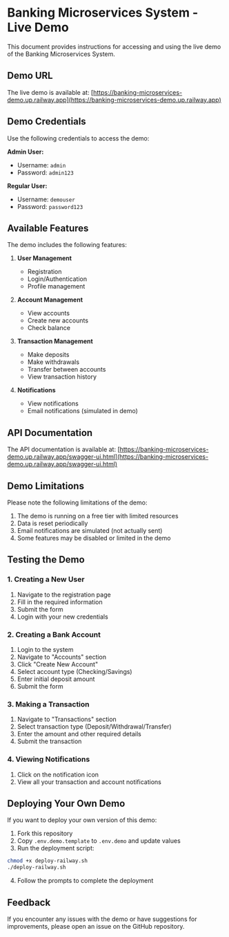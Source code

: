 # Banking Microservices System - Live Demo

This document provides instructions for accessing and using the live demo of the Banking Microservices System.

## Demo URL

The live demo is available at: [https://banking-microservices-demo.up.railway.app](https://banking-microservices-demo.up.railway.app)

## Demo Credentials

Use the following credentials to access the demo:

**Admin User:**
- Username: `admin`
- Password: `admin123`

**Regular User:**
- Username: `demouser`
- Password: `password123`

## Available Features

The demo includes the following features:

1. **User Management**
   - Registration
   - Login/Authentication
   - Profile management

2. **Account Management**
   - View accounts
   - Create new accounts
   - Check balance

3. **Transaction Management**
   - Make deposits
   - Make withdrawals
   - Transfer between accounts
   - View transaction history

4. **Notifications**
   - View notifications
   - Email notifications (simulated in demo)

## API Documentation

The API documentation is available at: [https://banking-microservices-demo.up.railway.app/swagger-ui.html](https://banking-microservices-demo.up.railway.app/swagger-ui.html)

## Demo Limitations

Please note the following limitations of the demo:

1. The demo is running on a free tier with limited resources
2. Data is reset periodically
3. Email notifications are simulated (not actually sent)
4. Some features may be disabled or limited in the demo

## Testing the Demo

### 1. Creating a New User

1. Navigate to the registration page
2. Fill in the required information
3. Submit the form
4. Login with your new credentials

### 2. Creating a Bank Account

1. Login to the system
2. Navigate to "Accounts" section
3. Click "Create New Account"
4. Select account type (Checking/Savings)
5. Enter initial deposit amount
6. Submit the form

### 3. Making a Transaction

1. Navigate to "Transactions" section
2. Select transaction type (Deposit/Withdrawal/Transfer)
3. Enter the amount and other required details
4. Submit the transaction

### 4. Viewing Notifications

1. Click on the notification icon
2. View all your transaction and account notifications

## Deploying Your Own Demo

If you want to deploy your own version of this demo:

1. Fork this repository
2. Copy `.env.demo.template` to `.env.demo` and update values
3. Run the deployment script:

```bash
chmod +x deploy-railway.sh
./deploy-railway.sh
```

4. Follow the prompts to complete the deployment

## Feedback

If you encounter any issues with the demo or have suggestions for improvements, please open an issue on the GitHub repository.
